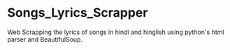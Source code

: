 # Songs_Lyrics_Scrapper
Web Scrapping the lyrics of songs in hindi and hinglish using python's html parser and BeautifulSoup.

